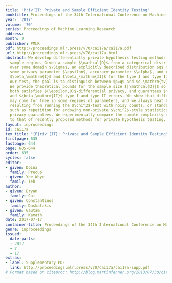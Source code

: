 ```yaml
---
title: 'Priv’IT: Private and Sample Efficient Identity Testing'
booktitle: Proceedings of the 34th International Conference on Machine Learning
year: '2017'
volume: '70'
series: Proceedings of Machine Learning Research
address: 
month: 0
publisher: PMLR
pdf: http://proceedings.mlr.press/v70/cai17a/cai17a.pdf
url: http://proceedings.mlr.press/v70/cai17a.html
abstract: We develop differentially private hypothesis testing methods for the small
  sample regime. Given a sample $\mathcal{D}$ from a categorical distribution $p$
  over some domain $\Sigma$, an explicitly described distribution $q$ over $\Sigma$,
  some privacy parameter $\epsilon$, accuracy parameter $\alpha$, and requirements
  $\beta_\mathrm{I}$ and $\beta_\mathrm{II}$ for the type I and type II errors of
  our test, the goal is to distinguish between $p=q$ and $d_\mathrm{tv}(p,q) \ge \alpha$.
  We provide theoretical bounds for the sample size $|\mathcal{D}|$ so that our method
  both satisfies $(\epsilon,0)$-differential privacy, and guarantees $\beta_\mathrm{I}$
  and $\beta_\mathrm{II}$ type I and type II errors. We show that differential privacy
  may come for free in some regimes of parameters, and we always beat the sample complexity
  resulting from running the $\chi^2$-test with noisy counts, or standard approaches
  such as repetition for endowing non-private $\chi^2$-style statistics with differential
  privacy guarantees. We experimentally compare the sample complexity of our method
  to that of recently proposed methods for private hypothesis testing.
layout: inproceedings
id: cai17a
tex_title: "{P}riv'{IT}: Private and Sample Efficient Identity Testing"
firstpage: 635
lastpage: 644
page: 635-644
order: 635
cycles: false
editor:
- given: Doina
  family: Precup
- given: Yee Whye
  family: Teh
author:
- given: Bryan
  family: Cai
- given: Constantinos
  family: Daskalakis
- given: Gautam
  family: Kamath
date: 2017-07-17
container-title: Proceedings of the 34th International Conference on Machine Learning
genre: inproceedings
issued:
  date-parts:
  - 2017
  - 7
  - 17
extras:
- label: Supplementary PDF
  link: http://proceedings.mlr.press/v70/cai17a/cai17a-supp.pdf
# Format based on citeproc: http://blog.martinfenner.org/2013/07/30/citeproc-yaml-for-bibliographies/
---
```

